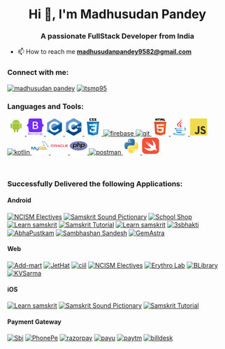 <h1 align="center">Hi 👋, I'm Madhusudan Pandey</h1>
<h3 align="center">A passionate FullStack Developer from India</h3>

- 📫 How to reach me **madhusudanpandey9582@gmail.com**

<h3 align="left">Connect with me:</h3>
<p align="left">
<a href="https://in.linkedin.com/in/madhusudan-pandey-61610a198" target="_blank"><img align="center" src="https://raw.githubusercontent.com/rahuldkjain/github-profile-readme-generator/master/src/images/icons/Social/linked-in-alt.svg" alt="madhusudan pandey" height="30" width="40" /></a>
<a href="https://stackoverflow.com/users/12028777/itsmp95" target="_blank"><img align="center" src="https://raw.githubusercontent.com/rahuldkjain/github-profile-readme-generator/master/src/images/icons/Social/stack-overflow.svg" alt="itsmp95" height="30" width="40" /></a>
</p>

<h3 align="left">Languages and Tools:</h3>
<p align="left"> <a href="https://developer.android.com" target="_blank"> <img src="https://raw.githubusercontent.com/devicons/devicon/master/icons/android/android-original-wordmark.svg" alt="android" width="40" height="40"/> </a> <a href="https://getbootstrap.com" target="_blank"> <img src="https://raw.githubusercontent.com/devicons/devicon/master/icons/bootstrap/bootstrap-plain-wordmark.svg" alt="bootstrap" width="40" height="40"/> </a> <a href="https://www.cprogramming.com/" target="_blank"> <img src="https://raw.githubusercontent.com/devicons/devicon/master/icons/c/c-original.svg" alt="c" width="40" height="40"/> </a> <a href="https://www.w3schools.com/cpp/" target="_blank"> <img src="https://raw.githubusercontent.com/devicons/devicon/master/icons/cplusplus/cplusplus-original.svg" alt="cplusplus" width="40" height="40"/> </a> <a href="https://www.w3schools.com/css/" target="_blank"> <img src="https://raw.githubusercontent.com/devicons/devicon/master/icons/css3/css3-original-wordmark.svg" alt="css3" width="40" height="40"/> </a> <a href="https://firebase.google.com/" target="_blank"> <img src="https://www.vectorlogo.zone/logos/firebase/firebase-icon.svg" alt="firebase" width="40" height="40"/> </a> <a href="https://git-scm.com/" target="_blank"> <img src="https://www.vectorlogo.zone/logos/git-scm/git-scm-icon.svg" alt="git" width="40" height="40"/> </a> <a href="https://www.w3.org/html/" target="_blank"> <img src="https://raw.githubusercontent.com/devicons/devicon/master/icons/html5/html5-original-wordmark.svg" alt="html5" width="40" height="40"/> </a> <a href="https://www.java.com" target="_blank"> <img src="https://raw.githubusercontent.com/devicons/devicon/master/icons/java/java-original.svg" alt="java" width="40" height="40"/> </a> <a href="https://developer.mozilla.org/en-US/docs/Web/JavaScript" target="_blank"> <img src="https://raw.githubusercontent.com/devicons/devicon/master/icons/javascript/javascript-original.svg" alt="javascript" width="40" height="40"/> </a> <a href="https://kotlinlang.org" target="_blank"> <img src="https://www.vectorlogo.zone/logos/kotlinlang/kotlinlang-icon.svg" alt="kotlin" width="40" height="40"/> </a> <a href="https://www.mysql.com/" target="_blank"> <img src="https://raw.githubusercontent.com/devicons/devicon/master/icons/mysql/mysql-original-wordmark.svg" alt="mysql" width="40" height="40"/> </a> <a href="https://www.oracle.com/" target="_blank"> <img src="https://raw.githubusercontent.com/devicons/devicon/master/icons/oracle/oracle-original.svg" alt="oracle" width="40" height="40"/> </a> <a href="https://www.php.net" target="_blank"> <img src="https://raw.githubusercontent.com/devicons/devicon/master/icons/php/php-original.svg" alt="php" width="40" height="40"/> </a> <a href="https://postman.com" target="_blank"> <img src="https://www.vectorlogo.zone/logos/getpostman/getpostman-icon.svg" alt="postman" width="40" height="40"/> </a> <a href="https://www.python.org" target="_blank"> <img src="https://raw.githubusercontent.com/devicons/devicon/master/icons/python/python-original.svg" alt="python" width="40" height="40"/> </a> <a href="https://developer.apple.com/swift/" target="_blank"> <img src="https://raw.githubusercontent.com/devicons/devicon/master/icons/swift/swift-original.svg" alt="swift" width="40" height="40"/> </a> </p>
<br/>
<h3 align="left">Successfully Delivered the following Applications:</h3>
<h4 align="left">Android</h4>
<p align="left">
<a href="https://play.google.com/store/apps/details?id=in.jethat.ncismelectivesii" target="_blank"><img align="center" src="https://ncismelectives.org/images/logo.png" alt="NCISM Electives" height="50" width="40" /></a>
<a href="https://play.google.com/store/apps/details?id=com.vik.childdictionary" target="_blank"><img align="center" src="https://play-lh.googleusercontent.com/kNO_bHIKDTHObRUYuSP51_dElNCT25y_ATJtS-9IFQqia4nM-W3GIvID8GUuGcY40lk=w240-h480-rw" alt="Samskrit Sound Pictionary" height="50" width="40" /></a>
<a href="https://play.google.com/store/apps/details?id=com.schoolshopin" target="_blank"><img align="center" src="https://play-lh.googleusercontent.com/7y3sFfSxJFvg3wCHLA47-7hyjej8YwFQGuX4AqyKtQ7j-5Ea_Da6QmWGi9yliK9HT8o=w240-h480-rw" alt="School Shop" height="50" width="40" /></a>
<a href="https://play.google.com/store/apps/details?id=online.learnsamskrit.e_learning" target="_blank"><img align="center" src="https://www.learnsamskrit.online/assets/images/logo.png" alt="Learn samskrit" height="50" width="70" /></a>
<a href="https://play.google.com/store/apps/details?id=in.sssstudio.a3skidstv&hl=en&gl=US" target="_blank"><img align="center" src="https://play-lh.googleusercontent.com/ac-pOOIwfEuNakw6IQ0QFt9rHXHhapn_bCH3ryLJYoaOG2bVhy6--QJulHiWeLK0tA=w240-h480-rw" alt="Samskrit Tutorial" height="50" width="40" /></a>
 <a href="https://play.google.com/store/apps/details?id=com.spfclass.aptech.samskrit" target="_blank"><img align="center" src="https://play-lh.googleusercontent.com/JfIxl7Zb6YTyEQNtXziPdnRx1sBpKhtuHTSiC5r1EoOsif4Z_ZcNQ5-sVOCOwPWOdIu5=w240-h480-rw" alt="Learn samskrit" height="50" width="40" /></a>
<a href="https://play.google.com/store/apps/details?id=in.threesstudio.bhakti" target="_blank"><img align="center" src="https://play-lh.googleusercontent.com/BEgPlhp-OpIcx30KAd4OJKuu15rbZiqngdvsq7QQfLWd4hERHjx61RvGgPSNjFRJPvNt=w240-h480-rw" alt="3sbhakti" height="50" width="40" /></a>
<a href="https://play.google.com/store/apps/details?id=in.samskritabharati.aabhapustakam" target="_blank"><img align="center" src="https://play-lh.googleusercontent.com/8AL8diSixJmRwD8eLvqWhbRKG7XFDasy04xEOHo8PVuc4d7eCKWDtRAbMo8UX5nVVA=w240-h480-rw" alt="AbhaPustkam" height="50" width="40" /></a>
<a href="https://play.google.com/store/apps/details?id=in.jethat.sambhashansandesh" target="_blank"><img align="center" src="https://play-lh.googleusercontent.com/bIsfu9pdpe8fpOLRTADQfGg9nqzeHpcG67t0xr3bCq6a9amr07Sdoeah4c512Bbwew=w240-h480-rw" alt="Sambhashan Sandesh" height="50" width="40" /></a>
<a href="https://play.google.com/store/apps/details?id=in.gemastra" target="_blank"><img align="center" src="https://play-lh.googleusercontent.com/q2M3JYrjE1Buio4xHnugg-rY1Ph6NTx3VGVk4ImYJokCxTUP5SS87f2PbrD1X5-cuHQr=w240-h480-rw" alt="GemAstra" height="50" width="40" /></a>
</p>
<h4 align="left">Web</h4>
<p align="left">
<a href="https://add-mart.com/" target="_blank"><img align="center" src="https://add-mart.com/assets/img/logo.png" alt="Add-mart" height="40" width="80" /></a>
<a href="https://jethat.in/" target="_blank"><img align="center" src="https://jethat.in/assets/img/logo2.png" alt="JetHat" height="40" width="80" /></a>
<a href="https://store.ciil.org/" target="_blank"><img align="center" src="https://store.ciil.org/images/logo.jpg" alt="ciil" height="40" width="80" /></a>
<a href="https://ncismelectives.org/" target="_blank"><img align="center" src="https://ncismelectives.org/images/logo.png" alt="NCISM Electives" height="40" width="40" /></a>
<a href="https://erythrolab.com/" target="_blank"><img align="center" src="https://erythrolab.com/img/logo.png" alt="Erythro Lab" height="40" width="40" /></a>
<a href="https://blibrary.in/" target="_blank"><img align="center" src="https://blibrary.in/assets/img/logo.png" alt="BLibrary" height="40" width="80" /></a>
<a href="https://kvsarma.in/" target="_blank"><img align="center" src="https://kvsarma.in/images/logo/logo.png" alt="KVSarma" height="40" width="80" /></a>
</p>
<h4 align="left">iOS</h4>
<p align="left">
<a href="https://apps.apple.com/in/app/learn-samskrit/id1560308251" target="_blank"><img align="center" src="https://www.learnsamskrit.online/assets/images/logo.png" alt="Learn samskrit" height="30" width="80" /></a>
<a href="https://apps.apple.com/in/app/samskrit-sound-pictionary/id1605742714" target="_blank"><img align="center" src="https://play-lh.googleusercontent.com/kNO_bHIKDTHObRUYuSP51_dElNCT25y_ATJtS-9IFQqia4nM-W3GIvID8GUuGcY40lk=w240-h480-rw" alt="Samskrit Sound Pictionary" height="30" width="40" /></a>
<a href="https://apps.apple.com/in/app/class-5-samskrit-tutorial/id1605911315" target="_blank"><img align="center" src="https://play-lh.googleusercontent.com/AwrcYY5fLP_slHJadRGVrMsA_kGlyVbAZDPEcrlu-gbZgU7KTaYF3sBSW5YBdtmeEA=w240-h480-rw" alt="Samskrit Tutorial" height="30" width="40" /></a>
</p>
<h4 align="left">Payment Gateway</h4>
<p align="left">
<a href="https://www.sbiepay.sbi/secure/home" target="_blank"><img align="center" src="https://www.sbiepay.sbi/secure/images/logo.png" alt="Sbi" height="40" width="80" /></a>
<a href="https://www.phonepe.com/business-solutions/payment-gateway/" target="_blank"><img align="center" src="https://static.ambitionbox.com/assets/v2/images/rs:fit:200:200:false:false/bG9jYWw6Ly8vbG9nb3Mvb3JpZ2luYWxzL3Bob25lcGUuanBn.webp" alt="PhonePe" height="40" width="80" /></a>
<a href="https://razorpay.com/payment-gateway/" target="_blank"><img align="center" src="https://razorpay.com/build/browser/static/razorpay-logo.5cdb58df.svg" alt="razorpay" height="40" width="80" /></a>
<a href="https://payu.in/static/images/payu-logo-11d6fce42931ca3194943084ba2e9b49.svg" target="_blank"><img align="center" src="https://payu.in/static/images/payu-logo-11d6fce42931ca3194943084ba2e9b49.svg" alt="payu" height="40" width="80" /></a>
<a href="https://business.paytm.com/payment-gateway" target="_blank"><img align="center" src="https://business.paytm.com/s3assets/images/pg929/pg-overview/svg/pg_new_logo_1749.svg" alt="paytm" height="40" width="80" /></a>
<a href="https://www.billdesk.com/web/" target="_blank"><img align="center" src="https://www.billdesk.com/web/static/media/billdesk_logo.a692d8fb2a968752ab2647b7bad2b54e.svg" alt="billdesk" height="40" width="80" /></a>
</p>
